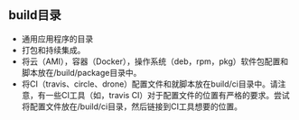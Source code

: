 ## build目录
* 通用应用程序的目录
* 打包和持续集成。
* 将云（AMI），容器（Docker），操作系统（deb，rpm，pkg）软件包配置和脚本放在/build/package目录中。
* 将CI（travis、circle、drone）配置文件和就脚本放在build/ci目录中。请注意，有一些CI工具（如，travis CI）对于配置文件的位置有严格的要求。尝试将配置文件放在/build/ci目录，然后链接到CI工具想要的位置。